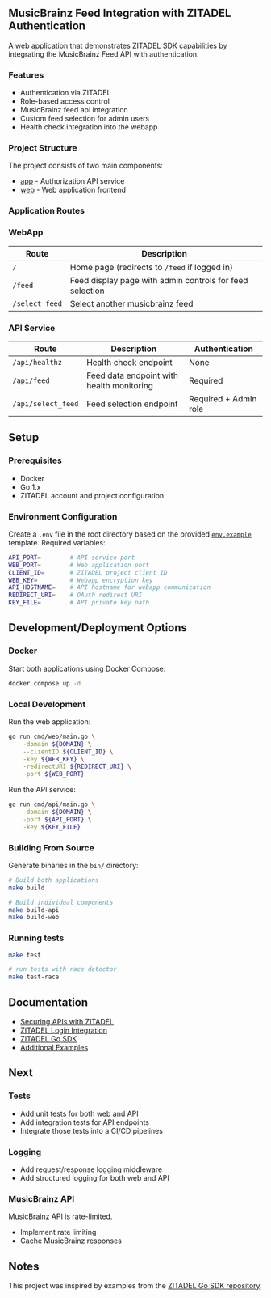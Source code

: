 ## MusicBrainz Feed Integration with ZITADEL Authentication

A web application that demonstrates ZITADEL SDK capabilities by integrating the MusicBrainz Feed API with authentication.

### Features

- Authentication via ZITADEL
- Role-based access control
- MusicBrainz feed api integration
- Custom feed selection for admin users
- Health check integration into the webapp 

### Project Structure

The project consists of two main components:
- [app](app) - Authorization API service 
- [web](web) - Web application frontend 

### Application Routes

### WebApp

| Route | Description |
|-------|-------------|
| `/` | Home page (redirects to `/feed` if logged in) 
| `/feed` | Feed display page with admin controls for feed selection |
| `/select_feed` | Select another musicbrainz feed |

### API Service

| Route | Description | Authentication |
|-------|-------------|----------------|
| `/api/healthz` | Health check endpoint | None |
| `/api/feed` | Feed data endpoint with health monitoring | Required |
| `/api/select_feed` | Feed selection endpoint | Required + Admin role |


## Setup

### Prerequisites

- Docker
- Go 1.x 
- ZITADEL account and project configuration

### Environment Configuration

Create a `.env` file in the root directory based on the provided [`env.example`](env.example) template. Required variables:

```bash
API_PORT=        # API service port
WEB_PORT=        # Web application port
CLIENT_ID=       # ZITADEL project client ID
WEB_KEY=         # Webapp encryption key
API_HOSTNAME=    # API hostname for webapp communication
REDIRECT_URI=    # OAuth redirect URI
KEY_FILE=        # API private key path
```

## Development/Deployment Options

### Docker

Start both applications using Docker Compose:

```bash
docker compose up -d
```

### Local Development

Run the web application:

```bash
go run cmd/web/main.go \
    -domain ${DOMAIN} \
    --clientID ${CLIENT_ID} \
    -key ${WEB_KEY} \
    -redirectURI ${REDIRECT_URI} \
    -port ${WEB_PORT}
```

Run the API service:

```bash
go run cmd/api/main.go \
    -domain ${DOMAIN} \
    -port ${API_PORT} \
    -key ${KEY_FILE}
```

### Building From Source

Generate binaries in the `bin/` directory:

```bash
# Build both applications
make build

# Build individual components
make build-api
make build-web
```

### Running tests

```bash
make test
```

```bash
# run tests with race detector
make test-race
```

## Documentation

- [Securing APIs with ZITADEL](https://zitadel.com/docs/examples/secure-api/go)
- [ZITADEL Login Integration](https://zitadel.com/docs/examples/login/go)
- [ZITADEL Go SDK](https://github.com/zitadel/zitadel-go)
- [Additional Examples](https://github.com/zitadel/zitadel-go/tree/next/example)

## Next

### Tests

- Add unit tests for both web and API
- Add integration tests for API endpoints
- Integrate those tests into a CI/CD pipelines

### Logging

- Add request/response logging middleware
- Add structured logging for both web and API

### MusicBrainz API

MusicBrainz API is rate-limited. 

- Implement rate limiting
- Cache MusicBrainz responses 

## Notes 

This project was inspired by examples from the [ZITADEL Go SDK repository](https://github.com/zitadel/zitadel-go/tree/next/example).
